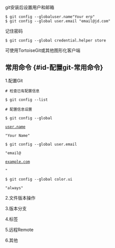 git安装后设置用户和邮箱

```
$ git config --globaluser.name"Your erp"
$ git config --global user.email "email@jd.com"
```

记住密码

```
$ git config --global credential.helper store
```

可使用TortoiseGit或其他图形化客户端

## 常用命令 {#id-配置git-常用命令}

1.配置Git

`# 检查已有配置信息`

  


`$ git config --list`

  


`# 配置信息设置`

  


`$ git config --global`

[`user.name`](http://user.name/)

`"Your Name"`

  


`$ git config --global user.email `

`"email@`

[`example.com`](http://example.com/)

`"`

  


`$ git config --global color.ui `

`"always"`

2.文件版本操作

3.版本分支

4.标签

5.远程Remote

6.其他

